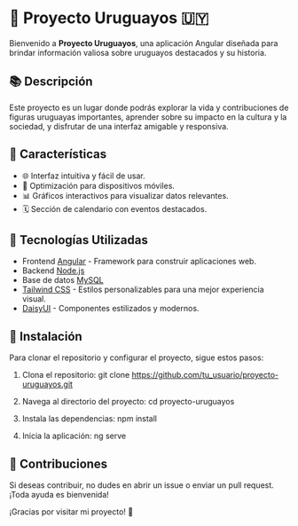 # 🎉 Proyecto Uruguayos 🇺🇾

Bienvenido a **Proyecto Uruguayos**, una aplicación Angular diseñada para brindar información valiosa sobre uruguayos destacados y su historia.

## 📚 Descripción

Este proyecto es un lugar donde podrás explorar la vida y contribuciones de figuras uruguayas importantes, aprender sobre su impacto en la cultura y la sociedad, y disfrutar de una interfaz amigable y responsiva.

## 🚀 Características

- 🌐 Interfaz intuitiva y fácil de usar.
- 📱 Optimización para dispositivos móviles.
- 📊 Gráficos interactivos para visualizar datos relevantes.
- 🗓️ Sección de calendario con eventos destacados.

## 🎨 Tecnologías Utilizadas

- Frontend [Angular](https://angular.io/) - Framework para construir aplicaciones web.
- Backend [Node.js](https://nodejs.org/en/)
- Base de datos [MySQL](https://www.mysql.com/)
- [Tailwind CSS](https://tailwindcss.com/) - Estilos personalizables para una mejor experiencia visual.
- [DaisyUI](https://daisyui.com/) - Componentes estilizados y modernos.

## 🔧 Instalación

Para clonar el repositorio y configurar el proyecto, sigue estos pasos:

1. Clona el repositorio:
   git clone https://github.com/tu_usuario/proyecto-uruguayos.git

2. Navega al directorio del proyecto:
   cd proyecto-uruguayos

3. Instala las dependencias:
   npm install

4. Inicia la aplicación:
  ng serve

## 🌟 Contribuciones
Si deseas contribuir, no dudes en abrir un issue o enviar un pull request. ¡Toda ayuda es bienvenida!

¡Gracias por visitar mi proyecto! 🙌
